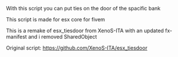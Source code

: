 With this script you can put ties on the door of the spacific bank

This script is made for esx core for fivem

This is a remake of esx_tiesdoor from XenoS-ITA with an updated fx-manifest and i removed SharedObject

Original script: https://github.com/XenoS-ITA/esx_tiesdoor
